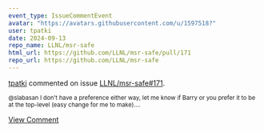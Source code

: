 ```yaml
---
event_type: IssueCommentEvent
avatar: "https://avatars.githubusercontent.com/u/1597518?"
user: tpatki
date: 2024-09-13
repo_name: LLNL/msr-safe
html_url: https://github.com/LLNL/msr-safe/pull/171
repo_url: https://github.com/LLNL/msr-safe
---
```


<a href='https://github.com/tpatki' target='_blank'>tpatki</a> commented on issue <a href='https://github.com/LLNL/msr-safe/pull/171' target='_blank'>LLNL/msr-safe#171</a>.

<small>@slabasan I don't have a preference either way, let me know if Barry or you prefer it to be at the top-level (easy change for me to make)....</small>

<a href='https://github.com/LLNL/msr-safe/pull/171' target='_blank'>View Comment</a>